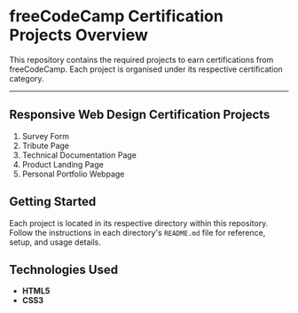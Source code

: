 # freeCodeCamp Certification Projects Overview

This repository contains the required projects to earn certifications from freeCodeCamp. Each project is organised under its respective certification category.

---------------------------------------------------------------------------------------------------------------------------------------------------------------

## Responsive Web Design Certification Projects

1. Survey Form  
2. Tribute Page  
3. Technical Documentation Page  
4. Product Landing Page  
5. Personal Portfolio Webpage  


## Getting Started

Each project is located in its respective directory within this repository. Follow the instructions in each directory's `README.md` file for reference, setup, and usage details.

## Technologies Used

- **HTML5**  
- **CSS3**
